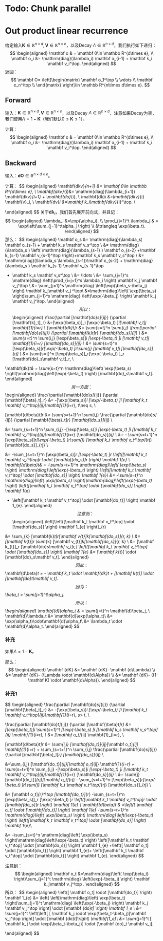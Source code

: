 # Todo: Chunk parallel

# Out product linear recurrence

给定输入$\mathbf K\in \mathbb R^{n\times d}, \mathbf V\in \mathbb R^{n\times e}$，以及Decay $\Lambda\in \mathbb R^{n\times d}$，我们执行如下递归：
$$
\begin{aligned}
\mathbf o & = \mathbf 0\in \mathbb R^{d\times e}, \\
\mathbf o_i &= \mathrm{diag}(\lambda_i) \mathbf o_{i-1} + \mathbf k_i \mathbf v_i^\top.
\end{aligned}
$$
返回：
$$
\mathbf O= \left[\begin{matrix}
\mathbf o_1^\top  \\
\vdots \\
\mathbf o_n^\top  \\
\end{matrix} \right]\in \mathbb R^{n\times d\times e}.
$$



## Forward

输入：$\mathbf K\in \mathbb R^{n\times d}, \mathbf V\in \mathbb R^{n\times e}$，以及Decay $\Lambda\in \mathbb R^{n\times d}$，注意如果Decay为空，我们使用$\Lambda=1-\mathbf K$（我们默认$0\le \mathbf K \le 1$）。

计算：
$$
\begin{aligned}
\mathbf o & = \mathbf 0\in \mathbb R^{d\times e}, \\
\mathbf o_i &= \mathrm{diag}(\lambda_i) \mathbf o_{i-1} + \mathbf k_i \mathbf v_i^\top.
\end{aligned}
$$



## Backward

输入：$\mathbf {dO}\in \mathbb R^{n\times d\times e}$。

计算：
$$
\begin{aligned}
\mathbf{dkv}_{n+1} &= \mathbf 0\in \mathbb R^{d\times e}, \\
\mathbf{dkv}_{i}&= \mathrm{diag}(\lambda_{i+1})  \mathbf{dkv}_{i+1} + \mathbf{do}_{i}, \\
\mathbf{dk}_i &=\mathbf{dkv}_{i} \mathbf{v}_i, \\
\mathbf{dv}_i &=\mathbf k_i\mathbf{dkv}_{i}^\top. \\


\end{aligned}
$$
关于$\mathbf{d\lambda}_i$，我们首先展开前向式，并且记：
$$
\begin{aligned}
\lambda_i &=\exp(\alpha_i),  \\
\prod_{j=1}^t \lambda_j & = \exp\left(\sum_{j=1}^t\alpha_j  \right) \\
&\triangleq \exp(\beta_t).
\end{aligned}
$$
那么：
$$
\begin{aligned}
\mathbf o_s &= \mathrm{diag}(\lambda_s) \mathbf o_{s-1} + \mathbf k_s \mathbf v_s^\top \\
&= \mathrm{diag}(\lambda_s )
\left( \mathrm{diag}(\lambda_{s-1} ) \mathbf o_{s-2} +\mathbf k_{s-1} \mathbf v_{s-1}^\top  \right)+\mathbf k_s \mathbf v_s^\top  \\
&= \mathrm{diag}(\lambda_s \lambda_{s-1})\mathbf o_{s-2}  + \mathrm{diag}(\lambda_s ) \mathbf k_{s-1} \mathbf v_{s-1}^\top
+ \mathbf k_s \mathbf v_s^\top \\
&=  \ldots \\
&= \sum_{j=1}^s \mathrm{diag} \left(\prod_{i=j+1}^s \lambda_i \right)  \mathbf k_j \mathbf v_j^\top \\
&= \sum_{j=1}^s \mathrm{diag} \left(\exp(\beta_s-\beta_j) \right)  \mathbf k_j\mathbf v_j ^\top\\
&=\mathrm{diag}\left( \exp(\beta_s) \right)\sum_{j=1}^s \mathrm{diag} \left(\exp(-\beta_j) \right)  \mathbf k_j \mathbf v_j^\top.
\end{aligned}
$$
所以：
$$
\begin{aligned}
 \frac{\partial [\mathbf{do}_s]_{ij}} {\partial [\mathbf{k}_t]_r}
 &=[\exp(\beta_s)]_i [\exp(-\beta_t) ]_i[\mathbf v_t]_j \mathbf{1}_{i=r} \\
[\mathbf{dk}_t]_r
&= \sum_{s=t}^n \sum_{i,j} \frac{\partial [\mathbf{do}_s]_{ij}} {\partial [\mathbf{k}_t]_r}  [\mathbf{do_s}]_{ij} \\
&= \sum_{s=t}^n \sum_{i,j} [\exp(\beta_s)]_i [\exp(-\beta_t) ]_i [\mathbf v_t]_j \mathbf{1}_{i=r} [\mathbf{do_s}]_{ij}  \\
&=  \sum_{s=t}^n  [\exp(\beta_s)]_r[\exp(-\beta_t) ]_r\sum_{j}  [\mathbf v_t]_j  [\mathbf{do_s}]_{rj} \\
&=  \sum_{s=t}^n  [\exp(\beta_s)]_r[\exp(-\beta_t) ]_r
[\mathbf{do}_s\mathbf v_t]_r, \\

\mathbf{dk}_t& = \sum_{s=t}^n \mathrm{diag}\left( \exp(\beta_s) \right)\mathrm{diag}\left(\exp(-\beta_t) \right)
[\mathbf{do}_s\mathbf v_t].
\end{aligned}
$$
另一方面：
$$
\begin{aligned}
 \frac{\partial [\mathbf{do}_s]_{ij}} {\partial [\mathbf{\beta}_t]_r}
 &= -[\exp(\beta_s)]_i [\exp(-\beta_t) ]_i  [\mathbf k_t \mathbf v_t^\top]_{ij}\mathbf{1}_{i=r}, t\neq s,  \\

[\mathbf{d\beta}_t]_r
&= \sum_{s=t+1}^n \sum_{i,j} \frac{\partial [\mathbf{do}_s]_{ij}} {\partial [\mathbf{\beta}_t]_r}  [\mathbf{do_s}]_{ij} \\

&= \sum_{s=t+1}^n \sum_{i,j} -[\exp(\beta_s)]_i [\exp(-\beta_t) ]_i  [\mathbf k_t \mathbf v_t^\top]_{ij}\mathbf{1}_{i=r} [\mathbf{do_s}]_{ij}  \\
&=  - \sum_{s=t+1}^n [\exp(\beta_s)]_r[\exp(-\beta_t) ]_r\sum_{j}  [\mathbf k_t \mathbf v_t^\top]_{rj} [\mathbf{do_s}]_{rj} \\

&=   -\sum_{s=t+1}^n  [\exp(\beta_s)]_r [\exp(-\beta_t) ]_r \left([\mathbf k_t \mathbf v_t^\top]_r \odot [\mathbf{do_s}]_r  \right) \mathbf 1_{e}  \\
\mathbf{d\beta}_t& = -\sum_{s=t+1}^n \mathrm{diag}\left( \exp(\beta_s) \right) \mathrm{diag}\left(\exp(-\beta_t) \right)
\left([\mathbf k_t \mathbf v_t^\top] \odot [\mathbf{do_s}]  \right) \mathbf 1_{e}\\
&= -\sum_{s=t}^n \mathrm{diag}\left( \exp(\beta_s) \right)\mathrm{diag}\left(\exp(-\beta_t) \right)
\left([\mathbf k_t \mathbf v_t^\top] \odot [\mathbf{do_s}]  \right) \mathbf 1_{e}
+ \left([\mathbf k_t \mathbf v_t^\top] \odot [\mathbf{do_t}]  \right) \mathbf 1_{e}.
\end{aligned}
$$
注意到：
$$
\begin{aligned}
\left[\left([\mathbf k_t \mathbf v_t^\top] \odot [\mathbf{do_s}]  \right) \mathbf 1_{e} \right]_{r}

&= \sum_{k} [\mathbf{k}_t]_r[\mathbf v_{t}]_k[\mathbf{do_s}]_{r, k} \\
&= [\mathbf k_{t}]_r \sum_{k} [\mathbf v_{t}]_k[\mathbf{do_s}]_{r, k} \\
&= [\mathbf k_{t}]_r [\mathbf{do}_s\mathbf v_t]_r,\\
\left([\mathbf k_t \mathbf v_t^\top] \odot [\mathbf{do_s}]  \right) \mathbf 1_{e}
&= [\mathbf k_{t}] \odot [\mathbf{do}_s\mathbf v_t].
\end{aligned}
$$
因此：
$$
\mathbf{d\beta}_t = - \mathbf k_t \odot  \mathbf{dk}_t + [\mathbf k_{t}] \odot [\mathbf{do}_t\mathbf v_t].
$$
因为：
$$
\beta_t = \sum_{j=1}^t\alpha_j.
$$
所以：
$$
\begin{aligned}
\mathbf{d}\alpha_t
& = \sum_{j=t}^n \mathbf{d}\beta_j,  \\
\mathbf{d}\lambda_t
&= \mathbf{d}\exp(\alpha_t)\\
&= \exp(\alpha_t)\odot\mathbf{d}\alpha_t\\
&= \lambda_t \odot \mathbf{d}\alpha_t.
\end{aligned}
$$


### 补充

如果$\Lambda=1-\mathbf K$。

那么：
$$
\begin{aligned}
\mathbf {dK}
&= \mathbf {dK}- \mathbf {d\Lambda} \\
&= \mathbf {dK}- (\Lambda \odot \mathbf{d\Alpha}) \\
&= \mathbf {dK}- ((1-\mathbf K) \odot \mathbf{d\Alpha}).
\end{aligned}
$$



### 补充1

$$
\begin{aligned}
 \frac{\partial [\mathbf{do}_s]_{ij}} {\partial [\mathbf{\beta}_t]_r}
 &= -[\exp(\beta_s)]_i [\exp(-\beta_t) ]_i  [\mathbf k_t \mathbf v_t^\top]_{ij}\mathbf{1}_{i=r}, s> t,  \\

 \frac{\partial [\mathbf{do}_t]_{ij}} {\partial [\mathbf{\beta}_t]_r}
 &=[\exp(\beta_t)]_i \sum_{s=1}^t [\exp(-\beta_s) ]_i  [\mathbf k_s \mathbf v_s^\top]_{ij} \mathbf{1}_{i=r},  \\
&= [\mathbf o_t]_{ij}  \mathbf{1}_{i=r}, \\

[\mathbf{d\beta}_t]_r
&= \sum_{i,j}  [\mathbf{do_t}]_{ij}[\mathbf o_t]_{ij}  \mathbf{1}_{i=r}  + \sum_{s=t+1}^n \sum_{i,j} \frac{\partial [\mathbf{do}_s]_{ij}} {\partial [\mathbf{\beta}_t]_r}  [\mathbf{do_s}]_{ij} \\

&=\sum_{i,j}  [\mathbf{do_t}]_{ij}[\mathbf o_t]_{ij}  \mathbf{1}_{i=r}  + \sum_{s=t+1}^n \sum_{i,j} -[\exp(\beta_s)]_i [\exp(-\beta_t) ]_i  [\mathbf k_t \mathbf v_t^\top]_{ij}\mathbf{1}_{i=r} [\mathbf{do_s}]_{ij}  \\
&=  \sum_{j}  [\mathbf{do_t}]_{rj}[\mathbf o_t]_{rj}    - \sum_{s=t+1}^n [\exp(\beta_s)]_r[\exp(-\beta_t) ]_r\sum_{j}  [\mathbf k_t \mathbf v_t^\top]_{rj} [\mathbf{do_s}]_{rj} \\

&=  [\mathbf o_t]_{r}^\top [\mathbf{do_t}]_{r}   -\sum_{s=t+1}^n  [\exp(\beta_s)]_r [\exp(-\beta_t) ]_r \left([\mathbf k_t \mathbf v_t^\top]_r \odot [\mathbf{do_s}]_r  \right) \mathbf 1_{e}  \\
\mathbf{d\beta}_t
& =\left([ \mathbf o_t] \odot [\mathbf{do_t}]  \right) \mathbf 1_{e}  -\sum_{s=t+1}^n \mathrm{diag}\left( \exp(\beta_s) \right) \mathrm{diag}\left(\exp(-\beta_t) \right)
\left([\mathbf k_t \mathbf v_t^\top] \odot [\mathbf{do_s}]  \right) \mathbf 1_{e}\\

&= -\sum_{s=t}^n \mathrm{diag}\left( \exp(\beta_s) \right)\mathrm{diag}\left(\exp(-\beta_t) \right)
\left([\mathbf k_t \mathbf v_t^\top] \odot [\mathbf{do_s}]  \right) \mathbf 1_{e}
+\left([ \mathbf o_t] \odot [\mathbf{do_t}]  \right) \mathbf 1_{e}+ \left([\mathbf k_t \mathbf v_t^\top] \odot [\mathbf{do_t}]  \right) \mathbf 1_{e}.
\end{aligned}
$$



注意到：
$$
\begin{aligned}
\mathbf o_t
&=\mathrm{diag}\left( \exp(\beta_t) \right)\sum_{j=1}^t \mathrm{diag} \left(\exp(-\beta_j) \right)  \mathbf k_j\mathbf v_j^\top .
\end{aligned}
$$
所以：
$$
\begin{aligned}
\left([ \mathbf o_t] \odot [\mathbf{do_t}]  \right) \mathbf 1_{e}
&= \left(
\left[\mathrm{diag}\left( \exp(\beta_t) \right)\sum_{j=1}^t \mathrm{diag} \left(\exp(-\beta_j) \right)  \mathbf k_j \mathbf v_j^\top \right] \odot [\mathbf {do}_t] \right) \mathbf 1_e \\
&= \sum_{j=1}^t  \left(\left[ [ \mathbf k_j \odot \exp(\beta_t-\beta_j)]\mathbf v_j^\top \right] \odot [\mathbf {do}_t]\right) \mathbf{1_e}\\
&= \sum_{j=1}^t   [ \mathbf k_j \odot \exp(\beta_t-\beta_j)] \odot [\mathbf {do}_t \mathbf v_j].

\end{aligned}
$$
